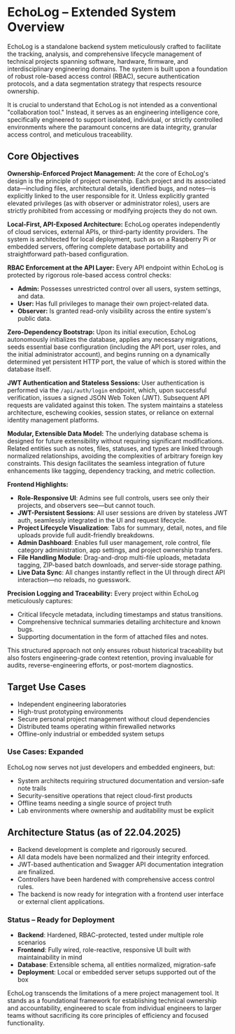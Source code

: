 # EchoLog – Extended System Overview

EchoLog is a standalone backend system meticulously crafted to facilitate the tracking, analysis, and comprehensive lifecycle management of technical projects spanning software, hardware, firmware, and interdisciplinary engineering domains. The system is built upon a foundation of robust role-based access control (RBAC), secure authentication protocols, and a data segmentation strategy that respects resource ownership.

It is crucial to understand that EchoLog is not intended as a conventional "collaboration tool." Instead, it serves as an engineering intelligence core, specifically engineered to support isolated, individual, or strictly controlled environments where the paramount concerns are data integrity, granular access control, and meticulous traceability.

## Core Objectives

**Ownership-Enforced Project Management:**
At the core of EchoLog's design is the principle of project ownership. Each project and its associated data—including files, architectural details, identified bugs, and notes—is explicitly linked to the user responsible for it. Unless explicitly granted elevated privileges (as with observer or administrator roles), users are strictly prohibited from accessing or modifying projects they do not own.

**Local-First, API-Exposed Architecture:**
EchoLog operates independently of cloud services, external APIs, or third-party identity providers. The system is architected for local deployment, such as on a Raspberry Pi or embedded servers, offering complete database portability and straightforward path-based configuration.

**RBAC Enforcement at the API Layer:**
Every API endpoint within EchoLog is protected by rigorous role-based access control checks:
- **Admin:** Possesses unrestricted control over all users, system settings, and data.
- **User:** Has full privileges to manage their own project-related data.
- **Observer:** Is granted read-only visibility across the entire system's public data.

**Zero-Dependency Bootstrap:**
Upon its initial execution, EchoLog autonomously initializes the database, applies any necessary migrations, seeds essential base configuration (including the API port, user roles, and the initial administrator account), and begins running on a dynamically determined yet persistent HTTP port, the value of which is stored within the database itself.

**JWT Authentication and Stateless Sessions:**
User authentication is performed via the `/api/auth/login` endpoint, which, upon successful verification, issues a signed JSON Web Token (JWT). Subsequent API requests are validated against this token. The system maintains a stateless architecture, eschewing cookies, session states, or reliance on external identity management platforms.

**Modular, Extensible Data Model:**
The underlying database schema is designed for future extensibility without requiring significant modifications. Related entities such as notes, files, statuses, and types are linked through normalized relationships, avoiding the complexities of arbitrary foreign key constraints. This design facilitates the seamless integration of future enhancements like tagging, dependency tracking, and metric collection.

**Frontend Highlights:**

- **Role-Responsive UI**: Admins see full controls, users see only their projects, and observers see—but cannot touch.
- **JWT-Persistent Sessions**: All user sessions are driven by stateless JWT auth, seamlessly integrated in the UI and request lifecycle.
- **Project Lifecycle Visualization**: Tabs for summary, detail, notes, and file uploads provide full audit-friendly breakdowns.
- **Admin Dashboard**: Enables full user management, role control, file category administration, app settings, and project ownership transfers.
- **File Handling Module**: Drag-and-drop multi-file uploads, metadata tagging, ZIP-based batch downloads, and server-side storage pathing.
- **Live Data Sync**: All changes instantly reflect in the UI through direct API interaction—no reloads, no guesswork.

**Precision Logging and Traceability:**
Every project within EchoLog meticulously captures:
- Critical lifecycle metadata, including timestamps and status transitions.
- Comprehensive technical summaries detailing architecture and known bugs.
- Supporting documentation in the form of attached files and notes.

This structured approach not only ensures robust historical traceability but also fosters engineering-grade context retention, proving invaluable for audits, reverse-engineering efforts, or post-mortem diagnostics.

## Target Use Cases

- Independent engineering laboratories
- High-trust prototyping environments
- Secure personal project management without cloud dependencies
- Distributed teams operating within firewalled networks
- Offline-only industrial or embedded system setups

### Use Cases: Expanded

EchoLog now serves not just developers and embedded engineers, but:

- System architects requiring structured documentation and version-safe note trails
- Security-sensitive operations that reject cloud-first products
- Offline teams needing a single source of project truth
- Lab environments where ownership and auditability must be explicit

## Architecture Status (as of 22.04.2025)

- Backend development is complete and rigorously secured.
- All data models have been normalized and their integrity enforced.
- JWT-based authentication and Swagger API documentation integration are finalized.
- Controllers have been hardened with comprehensive access control rules.
- The backend is now ready for integration with a frontend user interface or external client applications.

### Status – Ready for Deployment

- **Backend**: Hardened, RBAC-protected, tested under multiple role scenarios
- **Frontend**: Fully wired, role-reactive, responsive UI built with maintainability in mind
- **Database**: Extensible schema, all entities normalized, migration-safe
- **Deployment**: Local or embedded server setups supported out of the box

EchoLog transcends the limitations of a mere project management tool. It stands as a foundational framework for establishing technical ownership and accountability, engineered to scale from individual engineers to larger teams without sacrificing its core principles of efficiency and focused functionality.